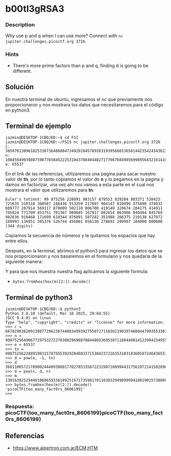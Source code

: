 # b00tl3gRSA3

### Description

Why use p and q when I can use more? Connect with `nc jupiter.challenges.picoctf.org 3726`.

### Hints

* There's more prime factors than p and q, finding d is going to be different.

## Solución

En nuestra terminal de ubuntu, ingresamos el nc que previamente nos proporcionaron y nos mostrara los datos que necesitaremos para el código en python3.

## Terminal de ejemplo

```
jazmin@DESKTOP-1CBQJ6D:~$ cd FSI
jazmin@DESKTOP-1CBQJ6D:~/FSI$ nc jupiter.challenges.picoctf.org 3726
c: 38507013096182533673648608472492918457892631939566653658144235424343623041910158456999899921915586541542336957778482451225025986719101143714569898430389367069753512850590500087947982068529687684711904563993894923325231662480273532410379709443936158992747845174424890820978354528580768643365524629630579391137054996962278289590706916642562617758
n: 108459490398075967765845222531043786404482717766768498569989564321614108810361385571381497921677450694996785263279899027773621484757142270467675551600940817113776561200849832740401736660234907792326963327741624329141267446058007391956586906045237348004394959608854127431099753195615755297129228119463920933366958793018180351773833337798650342371
e: 65537
```

En el link de las referencias, utilizaremos una pagina para sacar nuestro valor de **tn**, por lo tanto copiamos el valor de **n** y lo pegamos en la pagina y damos en factorizar, una vez ahí nos vamos a esta parte en el cual nos mostrara el valor que utilizaremos para **tn**.

```
Euler's totient: 99 875256 228891 983157 879553 929284 803371 538423 721635 310318 360587 246436 553259 217897 904147 810999 475890 374031 609777 287914 569117 870809 502110 006700 419149 320674 204175 414911 745824 771709 453751 701367 980045 167917 082654 063906 840404 845769 982836 918468 171699 610344 076891 587282 351988 266375 219138 627072 189993 136951 385376 526744 456081 658130 278692 299997 184000 000000 (344 digits)
```

Copiamos la secuencia de números y le quitamos los espacios que hay entre ellos.

Después, en la terminal, abrimos el python3 para ingresar los datos que se nos proporcionaron y nos basaremos en el formulario y nos quedaría de la siguiente manera:

Y para que nos muestra nuestra flag aplicamos la siguiente formula:

* `bytes.fromhex(hex(m)[2:]).decode()`

## Terminal de python3

```
jazmin@DESKTOP-1CBQJ6D:~$ python3
Python 3.8.10 (default, Mar 18 2025, 20:04:55)
[GCC 9.4.0] on linux
Type "help", "copyright", "credits" or "license" for more information.
>>> c = 66702963620913807729623674488349939275507271165621903974608447993553307708581531641602882748874561359754774422226851968208390492992685083579067424035730736025615494164071758058088530786899153088932911427207409797618955541680628142276209971033549056909313341086816459519910280323277768604588469372190513725528825653061369643115928655564149571625
>>> n = 99875256490677297532722783802969887884486936953871180440814122994154955988746614812049697926086046569506789808327354734742410681509989747085490220180900165613617254647733817553629987309761539381333000399128629389882026696427336454982289451107399790689188305034976615887474375767461174651754551399292770736202401589783461897290947989121028622861
>>> e = 65537
>>> tn = 99875256228891983157879553929284803371538423721635310318360587246436553259217897904147810999475890374031609777287914569117870809502110006700419149320674204175414911745824771709453751701367980045167917082654063906840404845769982836918468171699610344076891587282351988266375219138627072189993136951385376526744456081658130278692299997184000000000
>>> d = pow(e, -1, tn)
>>> d
36811065721789002444093880177027853356722319071609944317561072141502890641567485906811272635188368890622603020742322297588265703396912693773725140788270525075257445309068119697908896842189046767338008104299997156869096526383171878874003977713415137421263046688209900919698695672574834501873509972392904313647440936455012235558730281092810473473
>>> m = pow(c, d, n)
>>> m
13016382529449106065933618925167173598170118383294989999418819015738860882180477
>>> bytes.fromhex(hex(m)[2:]).decode()
'picoCTF{too_many_fact0rs_8606199}'
>>>
```

### Respuesta: picoCTF{too_many_fact0rs_8606199}picoCTF{too_many_fact0rs_8606199}

## Referencias
* https://www.alpertron.com.ar/ECM.HTM